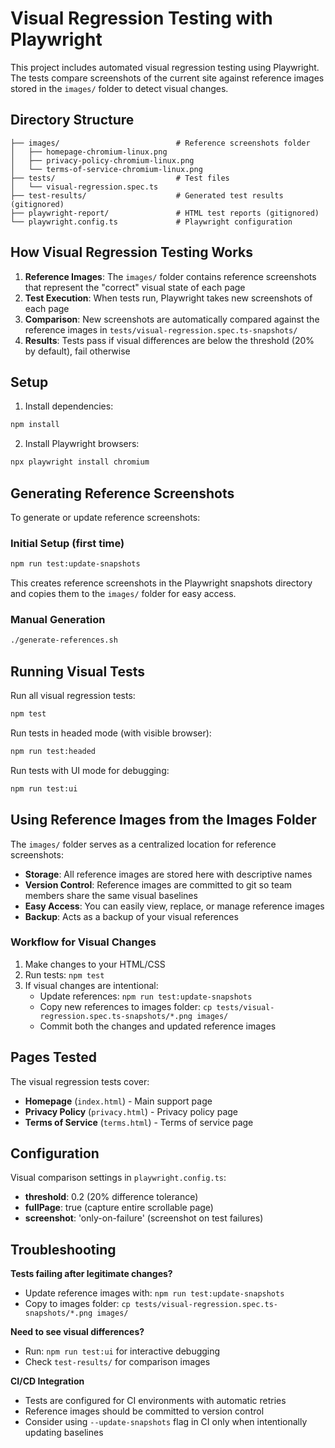 # Visual Regression Testing with Playwright

This project includes automated visual regression testing using Playwright. The tests compare screenshots of the current site against reference images stored in the `images/` folder to detect visual changes.

## Directory Structure

```
├── images/                          # Reference screenshots folder
│   ├── homepage-chromium-linux.png
│   ├── privacy-policy-chromium-linux.png
│   └── terms-of-service-chromium-linux.png
├── tests/                           # Test files
│   └── visual-regression.spec.ts
├── test-results/                    # Generated test results (gitignored)
├── playwright-report/               # HTML test reports (gitignored)
└── playwright.config.ts             # Playwright configuration
```

## How Visual Regression Testing Works

1. **Reference Images**: The `images/` folder contains reference screenshots that represent the "correct" visual state of each page
2. **Test Execution**: When tests run, Playwright takes new screenshots of each page
3. **Comparison**: New screenshots are automatically compared against the reference images in `tests/visual-regression.spec.ts-snapshots/`
4. **Results**: Tests pass if visual differences are below the threshold (20% by default), fail otherwise

## Setup

1. Install dependencies:
```bash
npm install
```

2. Install Playwright browsers:
```bash
npx playwright install chromium
```

## Generating Reference Screenshots

To generate or update reference screenshots:

### Initial Setup (first time)
```bash
npm run test:update-snapshots
```

This creates reference screenshots in the Playwright snapshots directory and copies them to the `images/` folder for easy access.

### Manual Generation
```bash
./generate-references.sh
```

## Running Visual Tests

Run all visual regression tests:
```bash
npm test
```

Run tests in headed mode (with visible browser):
```bash
npm run test:headed
```

Run tests with UI mode for debugging:
```bash
npm run test:ui
```

## Using Reference Images from the Images Folder

The `images/` folder serves as a centralized location for reference screenshots:

- **Storage**: All reference images are stored here with descriptive names
- **Version Control**: Reference images are committed to git so team members share the same visual baselines
- **Easy Access**: You can easily view, replace, or manage reference images
- **Backup**: Acts as a backup of your visual references

### Workflow for Visual Changes

1. Make changes to your HTML/CSS
2. Run tests: `npm test`
3. If visual changes are intentional:
   - Update references: `npm run test:update-snapshots`
   - Copy new references to images folder: `cp tests/visual-regression.spec.ts-snapshots/*.png images/`
   - Commit both the changes and updated reference images

## Pages Tested

The visual regression tests cover:
- **Homepage** (`index.html`) - Main support page
- **Privacy Policy** (`privacy.html`) - Privacy policy page  
- **Terms of Service** (`terms.html`) - Terms of service page

## Configuration

Visual comparison settings in `playwright.config.ts`:
- **threshold**: 0.2 (20% difference tolerance)
- **fullPage**: true (capture entire scrollable page)
- **screenshot**: 'only-on-failure' (screenshot on test failures)

## Troubleshooting

**Tests failing after legitimate changes?**
- Update reference images with: `npm run test:update-snapshots`
- Copy to images folder: `cp tests/visual-regression.spec.ts-snapshots/*.png images/`

**Need to see visual differences?**
- Run: `npm run test:ui` for interactive debugging
- Check `test-results/` for comparison images

**CI/CD Integration**
- Tests are configured for CI environments with automatic retries
- Reference images should be committed to version control
- Consider using `--update-snapshots` flag in CI only when intentionally updating baselines